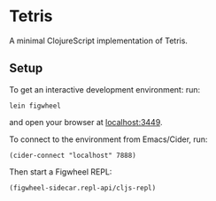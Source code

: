 # Tetris

A minimal ClojureScript implementation of Tetris.

## Setup

To get an interactive development environment: run:

    lein figwheel

and open your browser at [localhost:3449](http://localhost:3449/).

To connect to the environment from Emacs/Cider, run:

    (cider-connect "localhost" 7888)

Then start a Figwheel REPL:

    (figwheel-sidecar.repl-api/cljs-repl)
